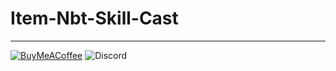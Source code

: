# Item-Nbt-Skill-Cast

---
[![BuyMeACoffee](https://img.shields.io/badge/Buy%20Me%20a%20Coffee-ffdd00?style=for-the-badge&logo=buy-me-a-coffee&logoColor=black)](https://buymeacoffee.com/Phanisment) ![Discord](https://img.shields.io/badge/Discord-%235865F2?style=for-the-badge&logo=discord&logoColor=white)